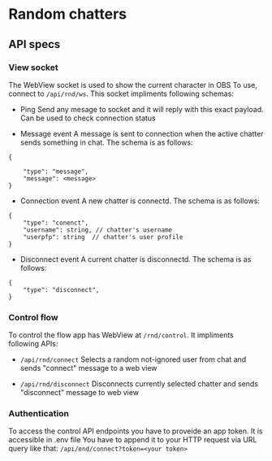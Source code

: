 # Random chatters

## API specs

### View socket
The WebView socket is used to show the current character in OBS
To use, connect to ```/api/rnd/ws```. This socket impliments following schemas:

- Ping
Send any mesage to socket and it will reply with this exact payload. Can be used to check connection status

- Message event
A message is sent to connection when the active chatter sends something in chat. The schema is as follows:
```
{

	"type": "message",
    "message": <message>
}
```

- Connection event
A new chatter is connectd. The schema is as follows:
```
{
	"type": "conenct",
    "username": string, // chatter's username
    "userpfp": string  // chatter's user profile
}
```

- Disconnect event
A current chatter is disconnectd. The schema is as follows:
```
{
	"type": "disconnect",
}
```

### Control flow
To control the flow app has WebView at ``` /rnd/control ```.
It impliments following APIs:

- ```/api/rnd/connect```
Selects a random not-ignored user from chat and sends "connect" message to a web view

- ```/api/rnd/disconnect```
Disconnects currently selected chatter and sends "disconnect" message to web view

### Authentication
To access the control API endpoints you have to proveide an app token. It is accessible in .env file
You have to append it to your HTTP request via URL query like that:
``` /api/end/connect?token=<your token> ```
